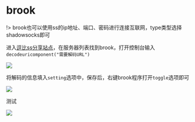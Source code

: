 # brook

!> brook也可以使用ss的ip地址、端口、密码进行连接互联网，type类型选择shadowsocks即可

进入[逗比ss分享站点](https://doub.io/sszhfx/)，在服务器列表找到brook，打开控制台输入`decodeuricomponent("需要解码URL")`

<!-- ![](https://ipfs.io/ipfs/QmVyHu3fJZNiWXaFL6FcNx2LXDh6rASN4uQVxrjkLc1Ems?4.png) -->

![](https://raw.githubusercontent.com/hoodiearon/fq-book/master/docs/images/2018-04-29_004340.png)

将解码的信息填入`setting`选项中，保存后，右键brook程序打开`toggle`选项即可

<!-- ![](https://ipfs.io/ipfs/QmV54Pz3apqZFaiVcnq3K7L2fUXEdciR6XRANcMMr3qphw?4.png) -->

![](https://raw.githubusercontent.com/hoodiearon/fq-book/master/docs/images/2018-04-29_004903.png)

测试

<!-- ![](https://ipfs.io/ipfs/QmVRpEBVCKUWUBZguT2TYnmxmV4asZtGG7ryHaGwuRCHdn?0.png) -->

![](https://raw.githubusercontent.com/hoodiearon/fq-book/master/docs/images/2018-04-29_005228.png)

